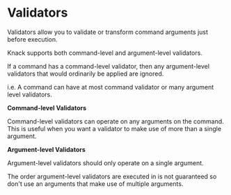 Validators
==========

Validators allow you to validate or transform command arguments just before execution.

Knack supports both command-level and argument-level validators.

If a command has a command-level validator, then any argument-level validators that would ordinarily be applied are ignored.

i.e. A command can have at most command validator or many argument level validators.

**Command-level Validators**

Command-level validators can operate on any arguments on the command. This is useful when you want a validator to make use of more than a single argument.

**Argument-level Validators**

Argument-level validators should only operate on a single argument.

The order argument-level validators are executed in is not guaranteed so don't use an arguments that make use of multiple arguments.

